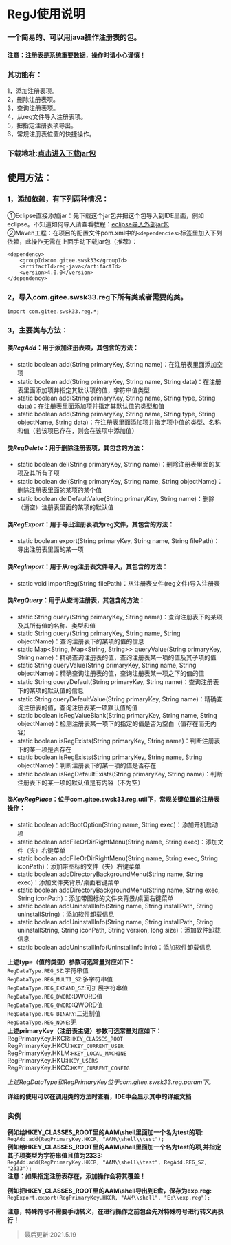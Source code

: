 # RegJ使用说明
### 一个简易的、可以用java操作注册表的包。
#### 注意：注册表是系统重要数据，操作时请小心谨慎！
### 其功能有：
1，添加注册表项。<br>
2，删除注册表项。<br>
3，查询注册表项。<br>
4，从reg文件导入注册表项。<br>
5，把指定注册表项导出。<br>
6，常规注册表位置的快捷操作。<br>
### 下载地址:[点击进入下载jar包](https://gitee.com/swsk33/RegJ/releases)
## 使用方法：
### 1，添加依赖，有下列两种情况：
①Eclipse直接添加jar：先下载这个jar包并把这个包导入到IDE里面，例如eclipse。不知道如何导入请查看教程：[eclipse导入外部jar包](https://blog.csdn.net/czbqoo01/article/details/72803450)<br>
②Maven工程：在项目的配置文件pom.xml中的```<dependencies>```标签里加入下列依赖，此操作无需在上面手动下载jar包（推荐）：<br>
```
<dependency>
    <groupId>com.gitee.swsk33</groupId>
    <artifactId>reg-java</artifactId>
    <version>4.0.0</version>
</dependency>
```
### 2，导入com.gitee.swsk33.reg下所有类或者需要的类。
```
import com.gitee.swsk33.reg.*;
```
### 3，主要类与方法：
#### 类*RegAdd*：用于添加注册表项，其包含的方法：
* static boolean add(String primaryKey, String name)：在注册表里面添加空项
* static boolean add(String primaryKey, String name, String data)：在注册表里面添加项并指定其默认项的值，字符串值类型
* static boolean add(String primaryKey, String name, String type, String data)：在注册表里面添加项并指定其默认值的类型和值
* static boolean add(String primaryKey, String name, String type, String objectName, String data)：在注册表里面添加项并指定项中值的类型、名称和值（若该项已存在，则会在该项中添加值）
#### 类*RegDelete*：用于删除注册表项，其包含的方法：
* static boolean del(String primaryKey, String name)：删除注册表里面的某项及其所有子项
* static boolean del(String primaryKey, String name, String objectName)：删除注册表里面的某项的某个值
* static boolean delDefaultValue(String primaryKey, String name)：删除（清空）注册表里面的某项的默认值
#### 类*RegExport*：用于导出注册表项为reg文件，其包含的方法：
* static boolean export(String primaryKey, String name, String filePath)：导出注册表里面的某一项
#### 类*RegImport*：用于从reg注册表文件导入，其包含的方法：
* static void importReg(String filePath)：从注册表文件(reg文件)导入注册表
#### 类*RegQuery*：用于从查询注册表，其包含的方法：
* static String query(String primaryKey, String name)：查询注册表下的某项及其所有值的名称、类型和值
* static String query(String primaryKey, String name, String objectName)：查询注册表下的某项的值的信息
* static Map<String, Map<String, String>> queryValue(String primaryKey, String name)：精确查询注册表的值，查询注册表某一项的值及其子项的值
* static String queryValue(String primaryKey, String name, String objectName)：精确查询注册表的值，查询注册表某一项之下的值的值
* static String queryDefault(String primaryKey, String name)：查询注册表下的某项的默认值的信息
* static String queryDefaultValue(String primaryKey, String name)：精确查询注册表的值，查询注册表某一项默认值的值
* static boolean isRegValueBlank(String primaryKey, String name, String objectName)：检测注册表某一项下的指定的值是否为空白（值存在而无内容）
* static boolean isRegExists(String primaryKey, String name)：判断注册表下的某一项是否存在
* static boolean isRegExists(String primaryKey, String name, String objectName)：判断注册表下的某一项的值是否存在
* static boolean isRegDefaultExists(String primaryKey, String name)：判断注册表下的某一项的默认值是有内容（不为空）
#### 类*KeyRegPlace*：位于com.gitee.swsk33.reg.util下，常规关键位置的注册表操作：
* static boolean addBootOption(String name, String exec)：添加开机启动项
* static boolean addFileOrDirRightMenu(String name, String exec)：添加文件（夹）右键菜单
* static boolean addFileOrDirRightMenu(String name, String exec, String iconPath)：添加带图标的文件（夹）右键菜单
* static boolean addDirectoryBackgroundMenu(String name, String exec)：添加文件夹背景/桌面右键菜单
* static boolean addDirectoryBackgroundMenu(String name, String exec, String iconPath)：添加带图标的文件夹背景/桌面右键菜单
* static boolean addUninstallInfo(String name, String installPath, String uninstallString)：添加软件卸载信息
* static boolean addUninstallInfo(String name, String installPath, String uninstallString, String iconPath, String version, long size)：添加软件卸载信息
* static boolean addUninstallInfo(UninstallInfo info)：添加软件卸载信息

**上述type（值的类型）参数可选常量对应如下：**<br>
```RegDataType.REG_SZ```:字符串值<br>
```RegDataType.REG_MULTI_SZ```:多字符串值<br>
```RegDataType.REG_EXPAND_SZ```:可扩展字符串值<br>
```RegDataType.REG_DWORD```:DWORD值<br>
```RegDataType.REG_QWORD```:QWORD值<br>
```RegDataType.REG_BINARY```:二进制值<br>
```RegDataType.REG_NONE```:无<br>
**上述primaryKey（注册表主键）参数可选常量对应如下：**<br>
RegPrimaryKey.HKCR:```HKEY_CLASSES_ROOT```<br>
RegPrimaryKey.HKCU:```HKEY_CURRENT_USER```<br>
RegPrimaryKey.HKLM:```HKEY_LOCAL_MACHINE```<br>
RegPrimaryKey.HKU:```HKEY_USERS```<br>
RegPrimaryKey.HKCC:```HKEY_CURRENT_CONFIG```<br>

*上述RegDataType和RegPrimaryKey位于com.gitee.swsk33.reg.param下。*

**详细的使用可以在调用类的方法时查看，IDE中会显示其中的详细文档**

### 实例
**例如给HKEY_CLASSES_ROOT里的AAM\shell里面加一个名为test的项:**<br>
```RegAdd.add(RegPrimaryKey.HKCR, "AAM\\shell\\test");```<br>
**例如给HKEY_CLASSES_ROOT里的AAM\shell里面加一个名为test的项,并指定其子项类型为字符串值且值为2333:**<br>
```RegAdd.add(RegPrimaryKey.HKCR, "AAM\\shell\\test", RegAdd.REG_SZ, "2333");```<br>
**注意：如果指定注册表存在，添加操作会将其覆盖！**<br>

**例如把HKEY_CLASSES_ROOT里的AAM\shell导出到E盘，保存为exp.reg:**<br>
```RegExport.export(RegPrimaryKey.HKCR, "AAM\\shell", "E:\\exp.reg");```<br>

**注意，特殊符号不需要手动转义，在进行操作之前包会先对特殊符号进行转义再执行！**<br>
>最后更新:2021.5.19